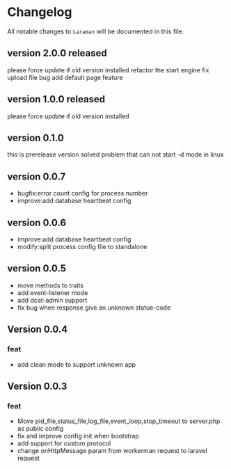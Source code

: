 # Changelog

All notable changes to `Laraman` will be documented in this file.

## version 2.0.0 released
please force update if old version installed
refactor the start engine
fix upload file bug
add default page feature


## version 1.0.0 released
please force update if old version installed

## version 0.1.0
this is prerelease version
solved problem that can not start -d mode in linux

## version 0.0.7
- bugfix:error count config for process number
- improve:add database heartbeat config

## version 0.0.6
- improve:add database heartbeat config
- modify:split process config file to standalone

## version 0.0.5
- move methods to traits
- add event-listener mode
- add dcat-admin support
- fix bug when response give an unknown statue-code 

## Version 0.0.4

### feat
- add clean mode to support unknown app

## Version 0.0.3

### feat
- Move pid_file,status_file,log_file,event_loop,stop_timeout to server.php as public config
- fix and improve config init when bootstrap
- add support for custom protocol
- change onHttpMessage param from workerman request to laravel request

